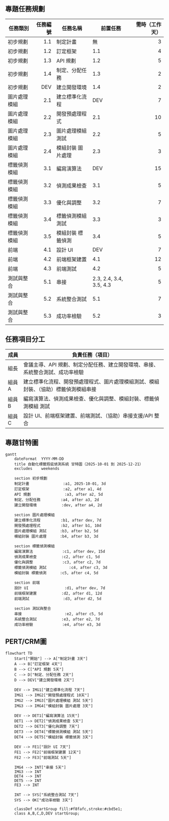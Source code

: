 ## 專題任務規劃
| 任務類別 | 任務編號 | 任務名稱 | 前置任務 | 需時（工作天） |
|---|---:|---|---|---:|
| 初步規劃 | 1.1 | 制定計畫 | 無 | 3 |
| 初步規劃 | 1.2 | 訂定框架 | 1.1 | 4 |
| 初步規劃 | 1.3 | API 規劃 | 1.2 | 5 |
| 初步規劃 | 1.4 | 制定、分配任務 | 1.3 | 2 |
| 初步規劃 | DEV | 建立開發環境 | 1.4 | 2 |
| 圖片處理模組 | 2.1 | 建立標準化流程 | DEV | 7 |
| 圖片處理模組 | 2.2 | 開發預處理程式 | 2.1 | 10 |
| 圖片處理模組 | 2.3 | 圖片處理模組 測試 | 2.2 | 5 |
| 圖片處理模組 | 2.4 | 模組封裝 圖片處理 | 2.3 | 3 |
| 標籤偵測模組 | 3.1 | 編寫演算法 | DEV | 15 |
| 標籤偵測模組 | 3.2 | 偵測成果檢查 | 3.1 | 5 |
| 標籤偵測模組 | 3.3 | 優化與調整 | 3.2 | 7 |
| 標籤偵測模組 | 3.4 | 標籤偵測模組 測試 | 3.3 | 3 |
| 標籤偵測模組 | 3.5 | 模組封裝 標籤偵測 | 3.4 | 5 |
| 前端 | 4.1 | 設計 UI | DEV | 7 |
| 前端 | 4.2 | 前端框架建置 | 4.1 | 12 |
| 前端 | 4.3 | 前端測試 | 4.2 | 5 |
| 測試與整合 | 5.1 | 串接 | 2.3, 2.4, 3.4, 3.5, 4.3 | 5 |
| 測試與整合 | 5.2 | 系統整合測試 | 5.1 | 7 |
| 測試與整合 | 5.3 | 成功率檢驗 | 5.2 | 3 |
## 任務項目分工
| 成員 | 負責任務（項目） |
|---|---|
|組長| 會議主導、API 規劃、制定分配任務、建立開發環境、串接、系統整合測試、成功率檢驗|
| 組員A | 建立標準化流程、開發預處理程式、圖片處理模組測試、模組封裝、（協助）標籤偵測模組串接 | 
|組員B | 編寫演算法、偵測成果檢查、優化與調整、模組封裝、標籤偵測模組 測試 |
| 組員C |  設計 UI、前端框架建置、前端測試、（協助）串接支援/API 整合| 
## 專題甘特圖
```mermaid
gantt
    dateFormat  YYYY-MM-DD
    title 自動化標籤瑕疵偵測系統 甘特圖（2025-10-01 到 2025-12-21）
    excludes    weekends

    section 初步規劃
    制定計畫               :a1, 2025-10-01, 3d
    訂定框架               :a2, after a1, 4d
    API 規劃               :a3, after a2, 5d
    制定、分配任務         :a4, after a3, 2d
    建立開發環境           :dev, after a4, 2d

    section 圖片處理模組
    建立標準化流程         :b1, after dev, 7d
    開發預處理程式         :b2, after b1, 10d
    圖片處理模組 測試      :b3, after b2, 5d
    模組封裝 圖片處理      :b4, after b3, 3d

    section 標籤偵測模組
    編寫演算法             :c1, after dev, 15d
    偵測成果檢查           :c2, after c1, 5d
    優化與調整             :c3, after c2, 7d
    標籤偵測模組 測試          :c4, after c3, 3d
    模組封裝 標籤偵測      :c5, after c4, 5d

    section 前端
    設計 UI                :d1, after dev, 7d
    前端框架建置           :d2, after d1, 12d
    前端測試               :d3, after d2, 5d

    section 測試與整合
    串接                   :e2, after c5, 5d
    系統整合測試           :e3, after e2, 7d
    成功率檢驗             :e4, after e3, 3d
```
## PERT/CRM圖
```mermaid
flowchart TD
    Start["開始"] --> A["制定計畫 3天"]
    A --> B["訂定框架 4天"]
    B --> C["API 規劃 5天"]
    C --> D["制定、分配任務 2天"]
    D --> DEV["建立開發環境 2天"]

    DEV --> IMG1["建立標準化流程 7天"]
    IMG1 --> IMG2["開發預處理程式 10天"]
    IMG2 --> IMG3["圖片處理模組 測試 5天"]
    IMG3 --> IMG4["模組封裝 圖片處理 3天"]

    DEV --> DET1["編寫演算法 15天"]
    DET1 --> DET2["偵測成果檢查 5天"]
    DET2 --> DET3["優化與調整 7天"]
    DET3 --> DET4["標籤偵測模組 測試 5天"]
    DET4 --> DET5["模組封裝 標籤偵測 3天"]

    DEV --> FE1["設計 UI 7天"]
    FE1 --> FE2["前端框架建置 12天"]
    FE2 --> FE3["前端測試 5天"]

    IMG4 --> INT["串接 5天"]
    IMG3 --> INT
    DET4 --> INT
    DET5 --> INT
    FE3 --> INT

    INT --> SYS["系統整合測試 7天"]
    SYS --> OK["成功率檢驗 3天"]

    classDef startGroup fill:#f8fafc,stroke:#cbd5e1;
    class A,B,C,D,DEV startGroup;
```
